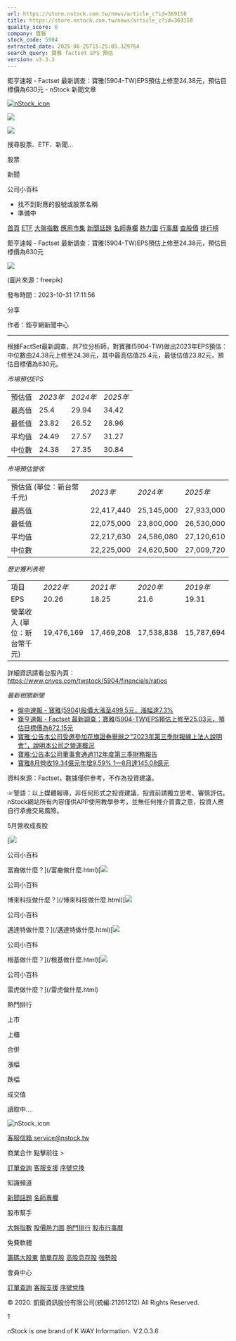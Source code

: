 ```yaml
---
url: https://store.nstock.com.tw/news/article_c?id=369158
title: https://store.nstock.com.tw/news/article_c?id=369158
quality_score: 6
company: 寶雅
stock_code: 5904
extracted_date: 2025-06-25T15:25:05.329764
search_query: 寶雅 factset EPS 預估
version: v3.3.3
---
```


鉅亨速報 - Factset 最新調查：寶雅(5904-TW)EPS預估上修至24.38元，預估目標價為630元 - nStock 新聞文章


[![nStock_icon](/img/nStock_icon_2.png)](/)

![](/img/invalid-name@3x.png)

![](/img/invalid-name@3x.png)

搜尋股票、ETF、新聞...

股票

新聞

公司小百科

* 找不到對應的股號或股票名稱
* 準備中

[首頁](/) [ETF](/etf/) [大盤指數](/market_index/) [應用市集](/market/) [新聞話題](/news/) [名師專欄](/author/) [熱力圖](/market_index/heatmap) [行事曆](/calendar) [查股價](/chat_stock) [排行榜](/rank/)

鉅亨速報 - Factset 最新調查：寶雅(5904-TW)EPS預估上修至24.38元，預估目標價為630元

![](https://storage.googleapis.com/nstock-cloud-test/stock_type_img/038/4.jpg)

(圖片來源：freepik)

發布時間：2023-10-31 17:11:56

分享

作者：鉅亨網新聞中心

---

 

根據FactSet最新調查，共7位分析師，對寶雅(5904-TW)做出2023年EPS預估：中位數由24.38元上修至24.38元，其中最高估值25.4元，最低估值23.82元，預估目標價為630元。

*市場預估EPS*

|  |  |  |  |
| --- | --- | --- | --- |
| 預估值 | *2023年* | *2024年* | *2025年* |
| 最高值 | 25.4 | 29.94 | 34.42 |
| 最低值 | 23.82 | 26.52 | 28.96 |
| 平均值 | 24.49 | 27.57 | 31.27 |
| 中位數 | 24.38 | 27.35 | 30.84 |

*市場預估營收*

|  |  |  |  |
| --- | --- | --- | --- |
| 預估值 (單位：新台幣千元) | *2023年* | *2024年* | *2025年* |
| 最高值 | 22,417,440 | 25,145,000 | 27,933,000 |
| 最低值 | 22,075,000 | 23,800,000 | 26,530,000 |
| 平均值 | 22,217,630 | 24,586,080 | 27,120,610 |
| 中位數 | 22,225,000 | 24,620,500 | 27,009,720 |

*歷史獲利表現*

|  |  |  |  |  |
| --- | --- | --- | --- | --- |
| 項目 | *2022年* | *2021年* | *2020年* | *2019年* |
| EPS | 20.26 | 18.25 | 21.6 | 19.31 |
| 營業收入 (單位：新台幣千元) | 19,476,169 | 17,469,208 | 17,538,838 | 15,787,694 |

詳細資訊請看台股內頁：  
<https://www.cnyes.com/twstock/5904/financials/ratios>

*最新相關新聞*

* [盤中速報 - 寶雅(5904)股價大漲至499.5元，漲幅達7.3%](https://news.cnyes.com/news/id/5361412)
* [鉅亨速報 - Factset 最新調查：寶雅(5904-TW)EPS預估上修至25.03元，預估目標價為672.15元](https://news.cnyes.com/news/id/5270824)
* [寶雅:公告本公司受邀參加花旗證券舉辦之"2023年第三季財報線上法人說明會"，說明本公司之營運概況](https://news.cnyes.com/news/id/5360589)
* [寶雅:公告本公司董事會通過112年度第三季財務報告](https://news.cnyes.com/news/id/5360588)
* [寶雅8月營收19.34億元年增9.59% 1—8月達145.08億元](https://news.cnyes.com/news/id/5319351)

資料來源：Factset，數據僅供參考，不作為投資建議。

☞警語：以上媒體報導，非任何形式之投資建議，投資前請獨立思考、審慎評估。nStock網站所有內容僅供APP使用教學參考，並無任何推介買賣之意，投資人應自行承擔交易風險。

5月營收成長股

[![](/img/recommend_icon/graduate.png)

公司小百科

富裔做什麼？](/富裔做什麼.html)[![](/img/recommend_icon/graduate.png)

公司小百科

博來科技做什麼？](/博來科技做什麼.html)[![](/img/recommend_icon/graduate.png)

公司小百科

邁達特做什麼？](/邁達特做什麼.html)[![](/img/recommend_icon/graduate.png)

公司小百科

根基做什麼？](/根基做什麼.html)[![](/img/recommend_icon/graduate.png)

公司小百科

雷虎做什麼？](/雷虎做什麼.html)

熱門排行

上市

上櫃

合併

漲幅

跌幅

成交值

讀取中....

![nStock_icon](/img/nStock_icon_2.png)

[客服信箱 service@nstock.tw](mailto:service@nstock.tw)

商業合作 點擊前往 >

[訂單查詢](/user/) [客服支援](mailto:service@nstock.tw) [序號兌換](/coupon/)

知識頻道

[新聞話題](/news/) [名師專欄](/author/)

股市幫手

[大盤指數](/market_index) [股價熱力圖](/market_index/heatmap) [熱門排行](/chat_stock) [股市行事曆](/calendar)

免費軟體

[籌碼大股東](/stock_chip/) [簡單存股](/easy_stock/) [高股息存股](/rich_stock/) [強勢股](/super_stock/)

會員中心

[訂單查詢](/user/) [客服支援](mailto:service@nstock.tw) [序號兌換](/coupon/)

© 2020. 凱衛資訊股份有限公司(統編:21261212) All Rights Reserved.

1

nStock is one brand of K WAY Information. Ｖ2.0.3.6